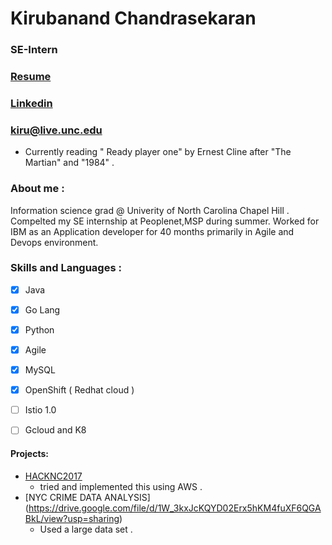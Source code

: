 # Kirubanand Chandrasekaran 
### SE-Intern

### [Resume](itzceekay.github.io/kiru_resume_.pdf)
### [Linkedin](https://www.linkedin.com/in/kirubanandc/)

### **kiru@live.unc.edu**

- Currently reading " Ready player one" by Ernest Cline after "The Martian" and "1984" .

### About me : 
Information science grad @ Univerity of North Carolina Chapel Hill . Compelted my SE internship at Peoplenet,MSP during summer. Worked for IBM as an Application developer for 40 months primarily in Agile and Devops environment.
### Skills and Languages :
- [x] Java
- [x] Go Lang
- [x] Python
- [x] Agile
- [x] MySQL
- [x] OpenShift ( Redhat cloud )
- [ ] Istio 1.0
- [ ] Gcloud and K8


#### Projects:
- [HACKNC2017](https://github.com/itzceekay/influenza_correlation)
   - tried and implemented this using AWS .
- [NYC CRIME DATA ANALYSIS]  (https://drive.google.com/file/d/1W_3kxJcKQYD02Erx5hKM4fuXF6QGABkL/view?usp=sharing)  
   - Used a large data set .


